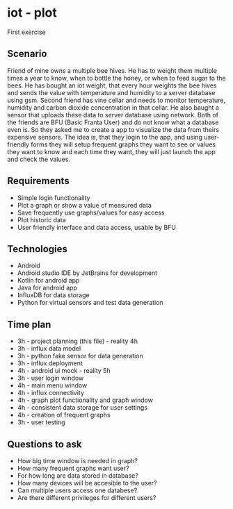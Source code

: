 # iot - plot
First exercise


## Scenario
Friend of mine owns a multiple bee hives. He has to weight them multiple times a year to know, when to bottle the honey, or when to feed sugar to the bees. He has bought an iot weight, that every hour weights the bee hives and sends the value with temperature and humidity to a server database using gsm. Second friend has vine cellar and needs to monitor temperature, humidity and carbon dioxide concentration in that cellar. He also baught a sensor that uploads these data to server database using network. Both of the friends are BFU (Basic Franta User) and do not know what a database even is. So they asked me to create a app to visualize the data from theirs expensive sensors. The idea is, that they login to the app, and using user-friendly forms they will setup frequent graphs they want to see or values they want to know and each time they want, they will just launch the app and check the values.

## Requirements
* Simple login functionailty
* Plot a graph or show a value of measured data
* Save frequently use graphs/values for easy access
* Plot historic data
* User friendly interface and data access, usable by BFU

## Technologies
* Android
* Android studio IDE by JetBrains for development
* Kotlin for android app
* Java for android app
* InfluxDB for data storage
* Python for virtual sensors and test data generation

## Time plan

* 3h - project planning (this file) - reality 4h
* 3h - influx data model
* 3h - python fake sensor for data generation
* 3h - influx deployment
* 4h - android ui mock - reality 5h
* 3h - user login window
* 4h - main menu window
* 4h - influx connectivity
* 4h - graph plot functionality and graph window
* 4h - consistent data storage for user settings
* 4h - creation of frequent graphs
* 3h - user testing

## Questions to ask
* How big time window is needed in graph?
* How many frequent graphs want user?
* For how long are data stored in database?
* How many devices will be accesible to the user?
* Can multiple users access one databese?
* Are there different privileges for different users?